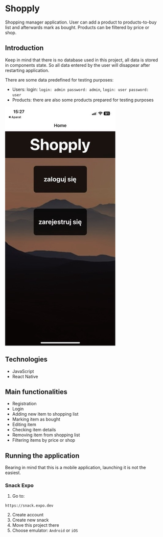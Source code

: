 # Shopply
Shopping manager application. User can add a product to products-to-buy list and afterwards mark as bought. Products can be filtered by price or shop.

## Introduction
Keep in mind that there is no database used in this project, all data is stored in components state. So all data entered by the user will disappear after restarting application.

There are some data predefined for testing purposes:
* Users: login: `login: admin password: admin`, `login: user password: user`
* Products: there are also some products prepared for testing purposes

![home](./assets/readme/home.jpeg)

## Technologies
* JavaScript
* React Native

## Main functionalities
* Registration
* Login
* Adding new item to shopping list
* Marking item as bought
* Editing item
* Checking item details
* Removing item from shopping list
* Filtering items by price or shop

## Running the application
Bearing in mind that this is a mobile application, launching it is not the easiest.

### Snack Expo
1. Go to:
```
https://snack.expo.dev
```
2. Create account
3. Create new snack
4. Move this project there
5. Choose emulator: `Android` or `iOS`
  
